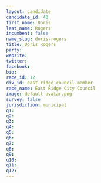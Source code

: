 ```yaml
---
layout: candidate
candidate_id: 40
first_name: Doris
last_name: Rogers
incumbent: false
name_slug: doris-rogers
title: Doris Rogers
party: 
website: 
twitter: 
facebook: 
bio: 
race_id: 12
div_id: east-ridge-council-member
race_name: East Ridge City Council
image: default-avatar.png
survey: false
jurisdiction: municipal
q1: 
q2: 
q3: 
q4: 
q5: 
q6: 
q7: 
q8: 
q9: 
q10: 
q11: 
q12: 
---
```

